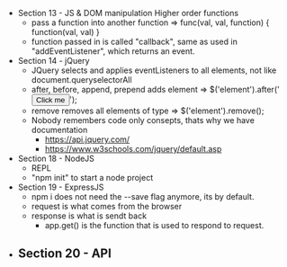 - Section 13 - JS & DOM manipulation
  Higher order functions
  - pass a function into another function => func(val, val, function) { function(val, val) }
  - function passed in is called "callback", same as used in "addEventListener", which returns an event.
- Section 14 - jQuery
  - JQuery selects and applies eventListeners to all elements, not like document.queryselectorAll
  - after, before, append, prepend adds element => $('element').after('<button>Click me</button>');
  - remove removes all elements of type => $('element').remove();
  - Nobody remembers code only consepts, thats why we have documentation
    - https://api.jquery.com/
    - https://www.w3schools.com/jquery/default.asp
- Section 18 - NodeJS
  - REPL
  - "npm init" to start a node project
- Section 19 - ExpressJS
  - npm i does not need the --save flag anymore, its by default.
  - request is what comes from the browser
  - response is what is sendt back
    - app.get() is the function that is used to respond to request.
- Section 20 - API
  -
